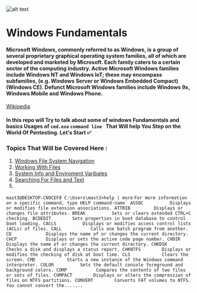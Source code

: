 ![alt text](https://upload.wikimedia.org/wikipedia/commons/5/5f/Windows_logo_-_2012.svg "Windows Logo")

# Windows Fundamentals 

#### Microsoft Windows, commonly referred to as Windows, is a group of several proprietary graphical operating system families, all of which are developed and marketed by Microsoft. Each family caters to a certain sector of the computing industry. Active Microsoft Windows families include Windows NT and Windows IoT; these may encompass subfamilies, (e.g. Windows Server or Windows Embedded Compact) (Windows CE). Defunct Microsoft Windows families include Windows 9x, Windows Mobile and Windows Phone. 

[Wikipedia](https://en.wikipedia.org/wiki/Microsoft_Windows) 

#### In this repo will Try to talk about some of windows Fundamentals and basics Usages of `cmd.exe` ```command line ``` That Will help You Step on the World Of Pentesting. Let's Start ✅

### Topics That Will be Covered Here :
   1. [Windows File System Navigation](https://github.com/Th3Mast3rM1nd/Windows-Basics/blob/main/Windows%20File%20System%20Navigation.md)
   2. [ Working With Files ](https://github.com/Th3Mast3rM1nd/Windows-Basics/commit/279abb694689c066a4b01f74ace827905d84033b)
   3. [System Info and Enviroment Varibales](https://github.com/Th3Mast3rM1nd/Windows-Basics/blob/main/System%20Info%20and%20Environment%20Variables.md)
   4. [Searching For Files and Text](https://github.com/Th3Mast3rM1nd/Windows-Basics/blob/main/Searching%20For%20Files%20and%20Text.md)
   5.


```mast3@DESKTOP-CN9CEF8 C:\Users\mast3>help | more```
```For more information on a specific command, type HELP command-name`
ASSOC          Displays or modifies file extension associations.
ATTRIB         Displays or changes file attributes.
BREAK          Sets or clears extended CTRL+C checking.
BCDEDIT        Sets properties in boot database to control boot loading.
CACLS          Displays or modifies access control lists (ACLs) of files.
CALL           Calls one batch program from another.
CD             Displays the name of or changes the current directory.
CHCP           Displays or sets the active code page number.
CHDIR          Displays the name of or changes the current directory.
CHKDSK         Checks a disk and displays a status report.
CHKNTFS        Displays or modifies the checking of disk at boot time.
CLS            Clears the screen.
CMD            Starts a new instance of the Windows command interpreter.
COLOR          Sets the default console foreground and background colors.
COMP           Compares the contents of two files or sets of files.
COMPACT        Displays or alters the compression of files on NTFS partitions.
CONVERT        Converts FAT volumes to NTFS.  You cannot convert the.......```

